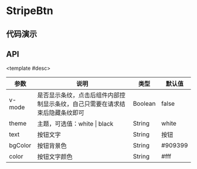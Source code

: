 <script setup>
  import StripeBtnA from './Components/StripeBtn/demo/index-a.vue'
  import StripeBtnB from './Components/StripeBtn/demo/index-b.vue'
</script>

# StripeBtn

<ContainerBox title="介绍">
<template #desc>
怀旧条纹加载
</template>
</ContainerBox>

## 代码演示

<ContainerBox title="基础用法">
<template #desc>
在移动端部分浏览器可能会出现锯齿，PC 端正常，可自行调试
</template>

<div class="demoBox">
<StripeBtnA />
</div>

<ShowCode>
<template #codes>

```vue
<template>
  <div class="demo">
    <LibStripeBtn @click="fn" :text="text" :bgColor="bgColor" v-model="active" />
  </div>
</template>
<script setup lang="ts">
import { ref } from 'vue';

const active = ref(false);
const text = ref('删除');
const bgColor = ref('#f56c6c');

const fn = () => {
  active.value = true;
  text.value = 'loading...';
  bgColor.value = '#67c23a';
  setTimeout(() => {
    bgColor.value = '#409eff';
    text.value = '创建';
    active.value = false;
  }, 2000);
};
</script>
<style scoped>
.demo {
  width: 100%;
  height: 100px;
  display: flex;
  justify-content: center;
  align-items: center;
}
</style>
```

</template>
</ShowCode>
</ContainerBox>

<ContainerBox title="深色">
<div class="demoBox">
<StripeBtnB />
</div>
</ContainerBox>

## API

<ContainerBox title="Props">

<template #desc>

| 参数    | 说明                                                                         | 类型    | 默认值  |
| ------- | ---------------------------------------------------------------------------- | ------- | ------- |
| v-mode  | 是否显示条纹，点击后组件内部控制显示条纹，自己只需要在请求结束后隐藏条纹即可 | Boolean | false   |
| theme   | 主题，可选值：white \| black                                                 | String  | white   |
| text    | 按钮文字                                                                     | String  | 按钮    |
| bgColor | 按钮背景色                                                                   | String  | #909399 |
| color   | 按钮文字颜色                                                                 | String  | #fff    |

</template>
</ContainerBox>
